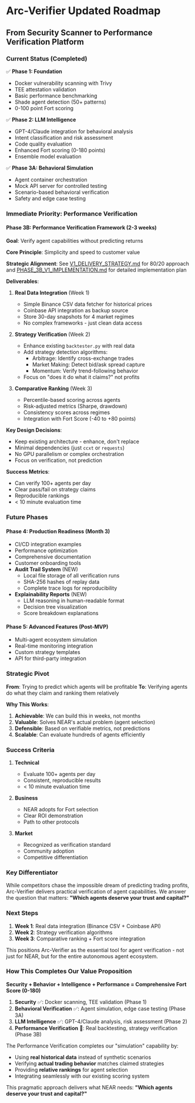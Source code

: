 # Arc-Verifier Updated Roadmap
## From Security Scanner to Performance Verification Platform

### Current Status (Completed)
✅ **Phase 1: Foundation**
- Docker vulnerability scanning with Trivy
- TEE attestation validation
- Basic performance benchmarking
- Shade agent detection (50+ patterns)
- 0-100 point Fort scoring

✅ **Phase 2: LLM Intelligence** 
- GPT-4/Claude integration for behavioral analysis
- Intent classification and risk assessment
- Code quality evaluation
- Enhanced Fort scoring (0-180 points)
- Ensemble model evaluation

✅ **Phase 3A: Behavioral Simulation**
- Agent container orchestration
- Mock API server for controlled testing
- Scenario-based behavioral verification
- Safety and edge case testing

### Immediate Priority: Performance Verification

#### **Phase 3B: Performance Verification Framework** (2-3 weeks)

**Goal**: Verify agent capabilities without predicting returns

**Core Principle**: Simplicity and speed to customer value

**Strategic Alignment**: See [V1_DELIVERY_STRATEGY.md](./V1_DELIVERY_STRATEGY.md) for 80/20 approach and [PHASE_3B_V1_IMPLEMENTATION.md](./PHASE_3B_V1_IMPLEMENTATION.md) for detailed implementation plan

**Deliverables**:

1. **Real Data Integration** (Week 1)
   - Simple Binance CSV data fetcher for historical prices
   - Coinbase API integration as backup source
   - Store 30-day snapshots for 4 market regimes
   - No complex frameworks - just clean data access

2. **Strategy Verification** (Week 2)
   - Enhance existing `backtester.py` with real data
   - Add strategy detection algorithms:
     * Arbitrage: Identify cross-exchange trades
     * Market Making: Detect bid/ask spread capture
     * Momentum: Verify trend-following behavior
   - Focus on "does it do what it claims?" not profits

3. **Comparative Ranking** (Week 3)
   - Percentile-based scoring across agents
   - Risk-adjusted metrics (Sharpe, drawdown)
   - Consistency scores across regimes
   - Integration with Fort Score (-40 to +80 points)

**Key Design Decisions**:
- Keep existing architecture - enhance, don't replace
- Minimal dependencies (just `ccxt` or `requests`)
- No GPU parallelism or complex orchestration
- Focus on verification, not prediction

**Success Metrics**:
- Can verify 100+ agents per day
- Clear pass/fail on strategy claims
- Reproducible rankings
- < 10 minute evaluation time

### Future Phases

#### **Phase 4: Production Readiness** (Month 3)
- CI/CD integration examples
- Performance optimization
- Comprehensive documentation
- Customer onboarding tools
- **Audit Trail System** (NEW)
  * Local file storage of all verification runs
  * SHA-256 hashes of replay data
  * Complete trace logs for reproducibility
- **Explainability Reports** (NEW)
  * LLM reasoning in human-readable format
  * Decision tree visualization
  * Score breakdown explanations

#### **Phase 5: Advanced Features** (Post-MVP)
- Multi-agent ecosystem simulation
- Real-time monitoring integration
- Custom strategy templates
- API for third-party integration

### Strategic Pivot

**From**: Trying to predict which agents will be profitable
**To**: Verifying agents do what they claim and ranking them relatively

**Why This Works**:
1. **Achievable**: We can build this in weeks, not months
2. **Valuable**: Solves NEAR's actual problem (agent selection)
3. **Defensible**: Based on verifiable metrics, not predictions
4. **Scalable**: Can evaluate hundreds of agents efficiently

### Success Criteria

1. **Technical**
   - Evaluate 100+ agents per day
   - Consistent, reproducible results
   - < 10 minute evaluation time

2. **Business**
   - NEAR adopts for Fort selection
   - Clear ROI demonstration
   - Path to other protocols

3. **Market**
   - Recognized as verification standard
   - Community adoption
   - Competitive differentiation

### Key Differentiator

While competitors chase the impossible dream of predicting trading profits, Arc-Verifier delivers practical verification of agent capabilities. We answer the question that matters: **"Which agents deserve your trust and capital?"**

### Next Steps

1. **Week 1**: Real data integration (Binance CSV + Coinbase API)
2. **Week 2**: Strategy verification algorithms
3. **Week 3**: Comparative ranking + Fort score integration

This positions Arc-Verifier as the essential tool for agent verification - not just for NEAR, but for the entire autonomous agent ecosystem.

### How This Completes Our Value Proposition

**Security + Behavior + Intelligence + Performance = Comprehensive Fort Score (0-180)**

1. **Security** ✅: Docker scanning, TEE validation (Phase 1)
2. **Behavioral Verification** ✅: Agent simulation, edge case testing (Phase 3A)
3. **LLM Intelligence** ✅: GPT-4/Claude analysis, risk assessment (Phase 2)
4. **Performance Verification** 🚧: Real backtesting, strategy verification (Phase 3B)

The Performance Verification completes our "simulation" capability by:
- Using **real historical data** instead of synthetic scenarios
- Verifying **actual trading behavior** matches claimed strategies
- Providing **relative rankings** for agent selection
- Integrating seamlessly with our existing scoring system

This pragmatic approach delivers what NEAR needs: **"Which agents deserve your trust and capital?"**